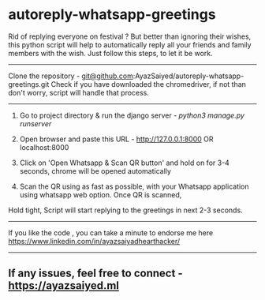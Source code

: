 # autoreply-whatsapp-greetings


Rid of replying everyone on festival ? But better than ignoring their wishes, this python script will help to automatically reply all your friends and family members with the wish. Just follow this steps, to let it be work.

------------

Clone the repository - git@github.com:AyazSaiyed/autoreply-whatsapp-greetings.git
Check if you have downloaded the chromedriver, if not than don't worry, script will handle that process.

-----------

1) Go to project directory & run the django server - *python3 manage.py runserver*

2) Open browser and paste this URL - http://127.0.0.1:8000 OR localhost:8000

3) Click on 'Open Whatsapp & Scan QR button' and hold on for 3-4 seconds, chrome will be opened automatically 

4) Scan the QR using as fast as possible, with your Whatsapp application using whatsapp web option.
Once QR is scanned, 

Hold tight, Script will start replying to the greetings in next 2-3 seconds.

------------


If you like the code , you can take a minute to endorse me here
https://www.linkedin.com/in/ayazsaiyadhearthacker/

-------------------------
If any issues, feel free to connect - https://ayazsaiyed.ml
-------------------------
